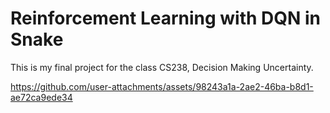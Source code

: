 # Reinforcement Learning with DQN in Snake
This is my final project for the class CS238, Decision Making Uncertainty. 

https://github.com/user-attachments/assets/98243a1a-2ae2-46ba-b8d1-ae72ca9ede34

